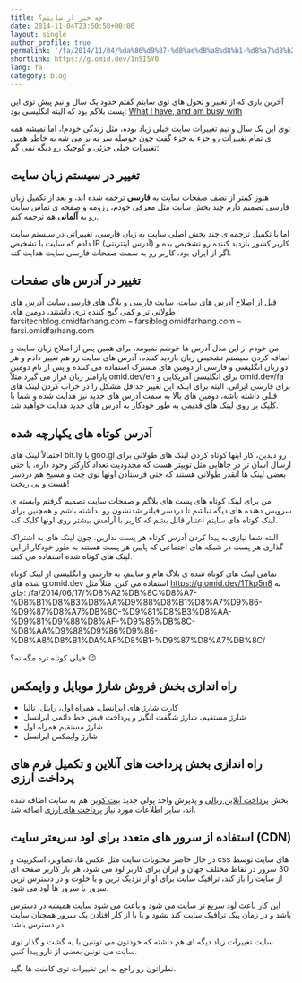 ```yaml
---
title: چه خبر از سایتم؟
date: 2014-11-04T23:50:58+00:00
layout: single
author_profile: true
permalink: '/fa/2014/11/04/%da%86%d9%87-%d8%ae%d8%a8%d8%b1-%d8%a7%d8%b2-%d8%b3%d8%a7%db%8c%d8%aa%d9%85/'
shortlink: https://g.omid.dev/1n5I5Y0
lang: fa
category: blog
---
```

آخرین باری که از تغییر و تحول های توی سایتم گفتم حدود یک سال و نیم پیش توی این پست بلاگم بود که البته انگلیسی بود: [What I have, and am busy with](/2013/06/27/what-i-have-and-am-busy-with/ "What I have, and am busy with")

توی این یک سال و نیم تغییرات سایت خیلی زیاد بوده، مثل زندگی خودم!، اما نمیشه همه ی تمام تغییرات رو جزء به جزء گفت چون حوصله سر به بر می شه به خاطر همین تغییرات خیلی جزئی و کوچیک رو دیگه نمی گم:

تغییر در سیستم زبان سایت
------------------------

هنوز کمتر از نصف صفحات سایت به **فارسی** ترجمه شده اند، و بعد از تکمیل زبان فارسی تصمیم دارم چند بخش سایت مثل معرفی خودم، رزومه و صفحه ی تماس سایت رو به **آلمانی** هم ترجمه کنم.

اما با تکمیل ترجمه ی چند بخش اصلی سایت به زبان فارسی، تغییراتی در سیستم سایت دادم که سایت با تشخیص IP (آدرس اینترنتی) کاربر کشور بازدید کننده رو تشخیص بده و اگر از ایران بود، کاربر رو به سمت صفحات فارسی سایت هدایت کنه.

تغییر در آدرس های صفحات
-----------------------

قبل از اصلاح آدرس های سایت، سایت فارسی و بلاگ های فارسی سایت آدرس های طولانی تر و کمی گیج کننده تری داشتند، دومین های farsitechblog.omidfarhang.com – farsiblog.omidfarhang.com – farsi.omidfarhang.com

من خودم از این مدل آدرس ها خوشم نمیومد، برای همین پس از اصلاح زبان سایت و اضافه کردن سیستم تشخیص زبان بازدید کننده، آدرس های سایت رو هم تغییر دادم و هر دو زبان انگلیسی و فارسی از دومین های مشترک استفاده می کننده و پس از نام دومین پارامتر زبان قرار می گیرد مثلاً omid.dev/en برای انگلیسی آمریکایی و omid.dev/fa برای فارسی ایرانی. البته برای اینکه این تغییر حداقل مشکل را در خراب کردن لینک های قبلی داشته باشه، دومین های بالا به سمت آدرس های جدید نیز هدایت شده و شما با کلیک بر روی لینک های قدیمی به طور خودکار به آدرس های جدید هدایت خواهید شد.

آدرس کوتاه های یکپارچه شده
--------------------------

احتمالاً لینک های bit.ly یا goo.gl رو دیدین، کار اینها کوتاه کردن لینک های طولانی برای ارسال آسان تر در جاهایی مثل توییتر هست که محدودیت تعداد کارکتر وجود داره، یا حتی بعضی لینک ها انقدر طولانی هستند که حتی فرستادن اونها توی چت و مسیج هم دردسر هست و بی ریخت!

من برای لینک کوتاه های پست های بلاگم و صفحات سایت تصمیم گرفتم وابسته ی سرویس دهنده های دیگه نباشم تا دردسر فیلتر شدنشون رو نداشته باشم و همچنین برای لینک کوتاه های سایتم اعتبار قائل بشم که کاربر با آرامش بیشتر روی اونها کلیک کنه.

البته شما نیازی به پیدا کردن آدرس کوتاه هر پست ندارین، چون لینک های به اشتراک گذاری هر پست در شبکه های اجتماعی که پایین هر پست هستند به طور خودکار از این لینک های کوتاه شده استفاده می کنند.

تمامی لینک های کوتاه شده ی بلاگ هام و سایتم، به فارسی و انگلیسی از لینک کوتاه شده های g.omid.dev استفاده می کنن. مثلاً مثل https://g.omid.dev/1Tkp5n8 به جای: /fa/2014/06/17/%D8%A2%DB%8C%D8%A7-%D8%B1%D8%B3%D8%AA%D9%88%D8%B1%D8%A7%D9%86-%D9%87%D8%A7%DB%8C-%D9%81%D8%B3%D8%AA-%D9%81%D9%88%D8%AF-%D9%85%DB%8C-%D8%AA%D9%88%D9%86%D9%86-%D8%A8%D8%B1%DA%AF%D8%B1-%D9%87%D8%A7%DB%8C/

خیلی کوتاه تره مگه نه؟ 😉

راه اندازی بخش فروش شارژ موبایل و وایمکس
----------------------------------------

* کارت شارژ های ایرانسل، همراه اول، رایتل، تالیا
* شارژ مستقیم، شارژ شگفت انگیز و پرداخت قبض خط دائمی ایرانسل
* شارژ مستقیم همراه اول
* شارژ وایمکس ایرانسل

راه اندازی بخش پرداخت های آنلاین و تکمیل فرم های پرداخت ارزی
------------------------------------------------------------

بخش [پرداخت آنلاین ریالی](/fa/contact-me/payment-options/rials/) و پذیرش واحد پولی جدید [بیت کوین](/fa/contact-me/payment-options/bitcoin/) هم به سایت اضافه شده اند، سایر اطلاعات مورد نیاز [پرداخت های ارزی](/fa/contact-me/payment-options/payment-form/) اصافه شد.

استفاده از سرور های متعدد برای لود سریعتر سایت (CDN)
----------------------------------------------------

در حال حاضر محتویات سایت مثل عکس ها، تصاویر، اسکریپت و css های سایت توسط 30 سرور در نقاط مختلف جهان و ایران برای کاربر لود می شود، هر بار کاربر صفحه ای از سایت را باز کند، ترافیک سایت برای او از نزدیک ترین و یا خلوت و در دسترس ترین سرور یا سرور ها لود می شود.

این کار باعث لود سریع تر سایت می شود و باعث می شود سایت همیشه در دسترس یاشد و در زمان پیک ترافیک سایت کند نشود و یا با از کار افتادن یک سرور همچنان سایت در دسترس باشد.

سایت تغییرات زیاد دیگه ای هم داشته که خودتون می توننین با یه گشت و گذار توی سایت می تونین بعضی از نارو پیدا کنین.

نظراتون رو راجع به این تغییرات توی کامنت ها بگید.
